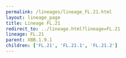 ```yaml
---
permalink: /lineages/lineage_FL.21.html
layout: lineage_page
title: Lineage FL.21
redirect_to: ../lineage.html?lineage=FL.21
lineage: FL.21
parent: XBB.1.9.1
children: ['FL.21', 'FL.21.1', 'FL.21.2']
---
```

